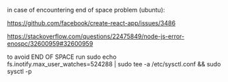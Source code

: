 in case of encountering end of space problem (ubuntu): 

https://github.com/facebook/create-react-app/issues/3486

https://stackoverflow.com/questions/22475849/node-js-error-enospc/32600959#32600959


to avoid END OF SPACE run
sudo echo fs.inotify.max_user_watches=524288 | sudo tee -a /etc/sysctl.conf && sudo sysctl -p